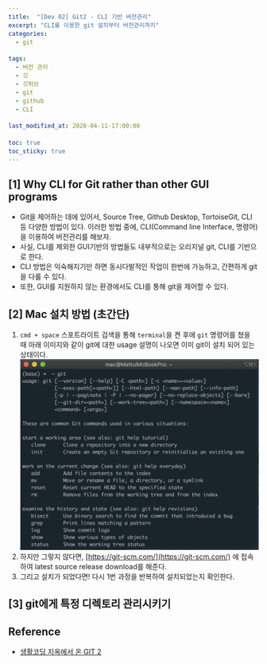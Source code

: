 ```yaml
---
title:  "[Dev 02] Git2 - CLI 기반 버전관리"
excerpt: "CLI를 이용한 git 설치부터 버전관리까지"
categories:
  - git
  
tags:
  - 버전 관리
  - 깃
  - 깃허브
  - git
  - github
  - CLI
  
last_modified_at: 2020-04-11-17:00:00

toc: true
toc_sticky: true
---
```


## [1] Why CLI for Git rather than other GUI programs

- Git을 제어하는 데에 있어서, Source Tree, Github Desktop, TortoiseGit, CLI 등 다양한 방법이 있다. 이러한 방법 중에, CLI(Command line Interface, 명령어)을 이용하여 버전관리를 해보자.
- 사실, CLI를 제외한 GUI기반의 방법들도 내부적으로는 오리지널 git, CLI를 기반으로 한다.
- CLI 방법은 익숙해지기만 하면 동시다발적인 작업이 한번에 가능하고, 간편하게 git을 다룰 수 있다.
- 또한, GUI를 지원하지 않는 환경에서도 CLI를 통해 git을 제어할 수 있다.

## [2] Mac 설치 방법 (초간단)

1. `cmd + space` 스포트라이트 검색을 통해 `terminal`을 켠 후에 `git` 명령어를 쳤을 때 아래 이미지와 같이 git에 대한 usage 설명이 나오면 이미 git이 설치 되어 있는 상태이다.
    ![git-cli](/images/git-cli.png)
2. 하지만 그렇지 않다면, [https://git-scm.com/](https://git-scm.com/) 에 접속하여 latest source release download를 해준다.
3. 그리고 설치가 되었다면! 다시 1번 과정을 반복하여 설치되었는지 확인한다.

## [3] git에게 특정 디렉토리 관리시키기


## Reference
- [생활코딩 지옥에서 온 GIT 2](https://opentutorials.org/module/3762)
